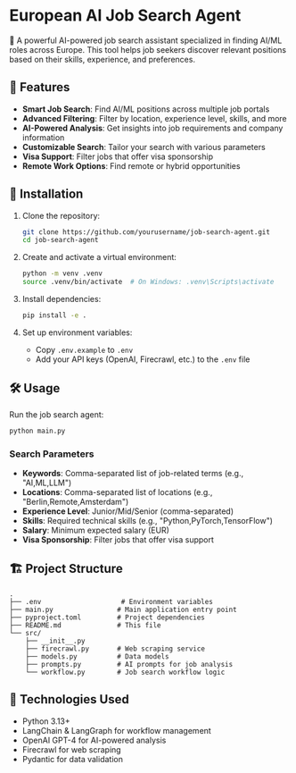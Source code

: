 # European AI Job Search Agent

🤖 A powerful AI-powered job search assistant specialized in finding AI/ML roles across Europe. This tool helps job seekers discover relevant positions based on their skills, experience, and preferences.

## 🌟 Features

- **Smart Job Search**: Find AI/ML positions across multiple job portals
- **Advanced Filtering**: Filter by location, experience level, skills, and more
- **AI-Powered Analysis**: Get insights into job requirements and company information
- **Customizable Search**: Tailor your search with various parameters
- **Visa Support**: Filter jobs that offer visa sponsorship
- **Remote Work Options**: Find remote or hybrid opportunities

## 🚀 Installation

1. Clone the repository:
   ```bash
   git clone https://github.com/yourusername/job-search-agent.git
   cd job-search-agent
   ```

2. Create and activate a virtual environment:
   ```bash
   python -m venv .venv
   source .venv/bin/activate  # On Windows: .venv\Scripts\activate
   ```

3. Install dependencies:
   ```bash
   pip install -e .
   ```

4. Set up environment variables:
   - Copy `.env.example` to `.env`
   - Add your API keys (OpenAI, Firecrawl, etc.) to the `.env` file

## 🛠️ Usage

Run the job search agent:
```bash
python main.py
```

### Search Parameters
- **Keywords**: Comma-separated list of job-related terms (e.g., "AI,ML,LLM")
- **Locations**: Comma-separated list of locations (e.g., "Berlin,Remote,Amsterdam")
- **Experience Level**: Junior/Mid/Senior (comma-separated)
- **Skills**: Required technical skills (e.g., "Python,PyTorch,TensorFlow")
- **Salary**: Minimum expected salary (EUR)
- **Visa Sponsorship**: Filter jobs that offer visa support

## 🏗️ Project Structure

```
.
├── .env                    # Environment variables
├── main.py                # Main application entry point
├── pyproject.toml         # Project dependencies
├── README.md              # This file
└── src/
    ├── __init__.py
    ├── firecrawl.py       # Web scraping service
    ├── models.py          # Data models
    ├── prompts.py         # AI prompts for job analysis
    └── workflow.py        # Job search workflow logic
```

## 🤖 Technologies Used

- Python 3.13+
- LangChain & LangGraph for workflow management
- OpenAI GPT-4 for AI-powered analysis
- Firecrawl for web scraping
- Pydantic for data validation



